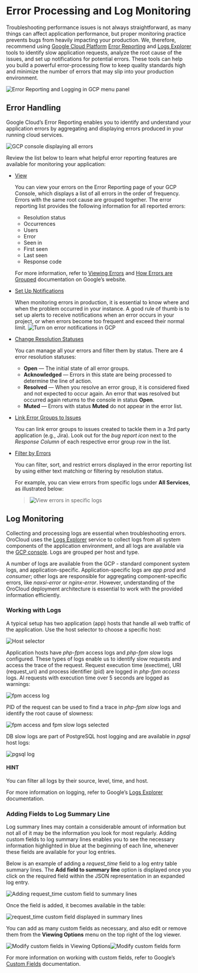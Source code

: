 <a id="orocloud-errors"></a>

# Error Processing and Log Monitoring

Troubleshooting performance issues is not always straightforward, as many things can affect application performance, but proper monitoring practice prevents bugs from heavily impacting your production. We, therefore, recommend using <a href="https://cloud.google.com/docs/" target="_blank">Google Cloud Platform</a> <a href="https://console.cloud.google.com/errors" target="_blank">Error Reporting</a> and <a href="https://cloud.google.com/logging/docs/view/overview" target="_blank">Logs Explorer</a> tools to identify slow application requests, analyze the root cause of the issues, and set up notifications for potential errors. These tools can help you build a powerful error-processing flow to keep quality standards high and minimize the number of errors that may slip into your production environment.

![Error Reporting and Logging in GCP menu panel](cloud/img/gcp/gcp-menu.png)

## Error Handling

Google Cloud’s Error Reporting enables you to identify and understand your application errors by aggregating and displaying errors produced in your running cloud services.

![GCP console displaying all errors](cloud/img/gcp/gcp-console.png)

Review the list below to learn what helpful error reporting features are available for monitoring your application:

* <a href="https://cloud.google.com/error-reporting/docs/managing-errors" target="_blank">View</a>

  You can view your errors on the Error Reporting page of your GCP Console, which displays a list of all errors in the order of frequency. Errors with the same root cause are grouped together. The error reporting list provides the following information for all reported errors:
  * Resolution status
  * Occurrences
  * Users
  * Error
  * Seen in
  * First seen
  * Last seen
  * Response code

  For more information, refer to <a href="https://cloud.google.com/error-reporting/docs/viewing-errors" target="_blank">Viewing Errors</a> and <a href="https://cloud.google.com/error-reporting/docs/grouping-errors" target="_blank">How Errors are Grouped</a> documentation on Google’s website.
* <a href="https://cloud.google.com/error-reporting/docs/notifications" target="_blank">Set Up Notifications</a>

  When monitoring errors in production, it is essential to know where and when the problem occurred in your instance. A good rule of thumb is to set up alerts to receive notifications when an error occurs in your project, or when errors become too frequent and exceed their normal limit.
  ![Turn on error notifications in GCP](cloud/img/gcp/enable-notifications.png)
* <a href="https://cloud.google.com/error-reporting/docs/managing-errors" target="_blank">Change Resolution Statuses</a>

  You can manage all your errors and filter them by status. There are 4 error resolution statuses:
  * **Open** — The initial state of all error groups.
  * **Acknowledged** — Errors in this state are being processed to determine the line of action.
  * **Resolved** — When you resolve an error group, it is considered fixed and not expected to occur again. An error that was resolved but occurred again returns to the console in status **Open**.
  * **Muted** — Errors with status **Muted** do not appear in the error list.
* <a href="https://cloud.google.com/error-reporting/docs/managing-errors#linking-issues" target="_blank">Link Error Groups to Issues</a>

  You can link error groups to issues created to tackle them in a 3rd party application (e.g., Jira). Look out for the *bug report icon* next to the *Response Column* of each respective error group row in the list.
* <a href="https://cloud.google.com/error-reporting/docs/viewing-errors#filtering" target="_blank">Filter by Errors</a>

  You can filter, sort, and restrict errors displayed in the error reporting list by using either text matching or filtering by resolution status.

  For example, you can view errors from specific logs under **All Services**, as illustrated below:
  > ![View errors in specific logs](cloud/img/gcp/all-services.png)

## Log Monitoring

Collecting and processing logs are essential when troubleshooting errors. OroCloud uses the <a href="https://cloud.google.com/logging/docs/view/overview" target="_blank">Logs Explorer</a> service to collect logs from all system components of the application environment, and all logs are available via the <a href="https://cloud.google.com/cloud-console/" target="_blank">GCP console</a>. Logs are grouped per host and type.

A number of logs are available from the GCP - standard component system logs, and application-specific. Application-specific logs are *app prod* and *consumer*; other logs are responsible for aggregating component-specific errors, like *naxsi-error* or *nginx-error*. However, understanding of the OroCloud deployment architecture is essential to work with the provided information efficiently.

### Working with Logs

A typical setup has two application (app) hosts that handle all web traffic of the application. Use the host selector to choose a specific host:

![Host selector](cloud/img/gcp/webserver-logs.png)

Application hosts have *php-fpm* access logs and *php-fpm slow* logs configured. These types of logs enable us to identify slow requests and access the trace of the request. Request execution time (exectime), URI (request_uri) and process identifier (pid) are logged in *php-fpm access* logs. Al requests with execution time over 5 seconds are logged as warnings:

![fpm access log](cloud/img/gcp/fpm-access.png)

PID of the request can be used to find a trace in *php-fpm slow* logs and identify the root cause of slowness:

![fpm access and fpm slow logs selected](cloud/img/gcp/fpm-access-slow.png)

DB slow logs are part of PostgreSQL host logging and are available in *pgsql* host logs:

![pgsql log](cloud/img/gcp/pgsql-log.png)

#### HINT
You can filter all logs by their source, level, time, and host.

For more information on logging, refer to Google’s <a href="https://cloud.google.com/logging/docs/view/overview" target="_blank">Logs Explorer</a> documentation.

### Adding Fields to Log Summary Line

Log summary lines may contain a considerable amount of information but not all of it may be the information you look for most regularly. Adding custom fields to log summary lines enables you to see the necessary information highlighted in blue at the beginning of each line, whenever these fields are available for your log entries.

Below is an example of adding a *request_time* field to a log entry table summary lines. The **Add field to summary line** option is displayed once you click on the required field within the JSON representation in an expanded log entry.

![Adding request_time custom field to summary lines](cloud/img/gcp/request-time.png)

Once the field is added, it becomes available in the table:

![request_time custom field displayed in summary lines](cloud/img/gcp/request-time-in-grid.png)

You can add as many custom fields as necessary, and also edit or remove them from the **Viewing Options** menu on the top right of the log viewer.

![Modify custom fields in Viewing Options](cloud/img/gcp/modify-custom-fields.png)![Modify custom fields form](cloud/img/gcp/edit-custom-fields-form.png)

For more information on working with custom fields, refer to Google’s <a href="https://cloud.google.com/logging/docs/view/overview#custom-fields" target="_blank">Custom Fields</a> documentation.
